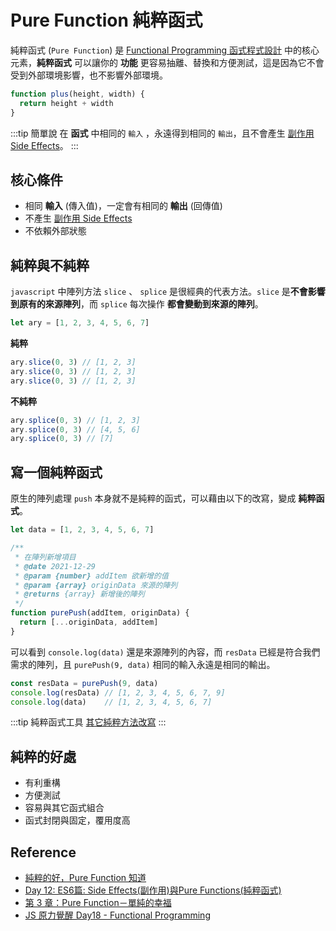 # Pure Function 純粹函式

[副作用 Side Effects]:/Javascript/side-effects

純粹函式 (`Pure Function`) 是 [Functional Programming 函式程式設計](/Javascript/functional-programming) 中的核心元素，**純粹函式** 可以讓你的 **功能** 更容易抽離、替換和方便測試，這是因為它不會受到外部環境影響，也不影響外部環境。
```js
function plus(height, width) {
  return height + width
}
```
:::tip 簡單說
在 **函式** 中相同的 `輸入` ，永遠得到相同的 `輸出`，且不會產生 [副作用 Side Effects]。
:::
## 核心條件
- 相同 **輸入** (傳入值)，一定會有相同的 **輸出** (回傳值)
- 不產生 [副作用 Side Effects]
- 不依賴外部狀態

## 純粹與不純粹

`javascript` 中陣列方法 `slice` 、 `splice` 是很經典的代表方法。`slice` 是**不會影響到原有的來源陣列**，而  `splice` 每次操作 **都會變動到來源的陣列**。

```js
let ary = [1, 2, 3, 4, 5, 6, 7]
```
**純粹** 
```js
ary.slice(0, 3) // [1, 2, 3]
ary.slice(0, 3) // [1, 2, 3]
ary.slice(0, 3) // [1, 2, 3]
```

**不純粹**
```js
ary.splice(0, 3) // [1, 2, 3]
ary.splice(0, 3) // [4, 5, 6]
ary.splice(0, 3) // [7]
```

## 寫一個純粹函式
原生的陣列處理 `push` 本身就不是純粹的函式，可以藉由以下的改寫，變成 **純粹函式**。

```js {10-12}
let data = [1, 2, 3, 4, 5, 6, 7]

/**
 * 在陣列新增項目
 * @date 2021-12-29
 * @param {number} addItem 欲新增的值
 * @param {array} originData 來源的陣列
 * @returns {array} 新增後的陣列
 */
function purePush(addItem, originData) {
  return [...originData, addItem]
}
```
可以看到 `console.log(data)` 還是來源陣列的內容，而 `resData` 已經是符合我們需求的陣列，且 `purePush(9, data)` 相同的輸入永遠是相同的輸出。
```js
const resData = purePush(9, data)
console.log(resData) // [1, 2, 3, 4, 5, 6, 7, 9]
console.log(data)    // [1, 2, 3, 4, 5, 6, 7]
```

:::tip 純粹函式工具
[其它純粹方法改寫](https://gist.github.com/bendc/9b05735dfa6966859025)
:::

## 純粹的好處
- 有利重構
- 方便測試
- 容易與其它函式組合
- 函式封閉與固定，覆用度高


## Reference
- [純粹的好，Pure Function 知道
](https://medium.com/frochu/%E7%B4%94%E7%B2%B9%E7%9A%84%E5%A5%BD-pure-function-%E7%9F%A5%E9%81%93-574d5c0d7819)
- [Day 12: ES6篇: Side Effects(副作用)與Pure Functions(純粹函式)](https://ithelp.ithome.com.tw/articles/10185780)
- [第 3 章：Pure Function－單純的幸福](https://jigsawye.gitbooks.io/mostly-adequate-guide/content/ch3.html)
- [JS 原力覺醒 Day18 - Functional Programming](https://ithelp.ithome.com.tw/articles/10224130)